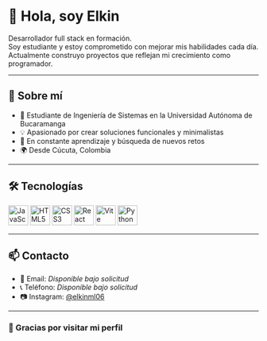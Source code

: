 <h1 align="left">👋 Hola, soy Elkin</h1>

<p align="left">
Desarrollador full stack en formación.<br>
Soy estudiante y estoy comprometido con mejorar mis habilidades cada día.<br>
Actualmente construyo proyectos que reflejan mi crecimiento como programador.
</p>

---

<h2 align="left">🧠 Sobre mí</h2>

- 🧩 Estudiante de Ingeniería de Sistemas en la Universidad Autónoma de Bucaramanga  
- 💡 Apasionado por crear soluciones funcionales y minimalistas  
- 🚀 En constante aprendizaje y búsqueda de nuevos retos  
- 🌍 Desde Cúcuta, Colombia

---

<h2 align="left">🛠️ Tecnologías</h2>

<p align="left">
  <img src="https://cdn.jsdelivr.net/gh/devicons/devicon/icons/javascript/javascript-original.svg" height="40" alt="JavaScript" />
  <img src="https://cdn.jsdelivr.net/gh/devicons/devicon/icons/html5/html5-original.svg" height="40" alt="HTML5" />
  <img src="https://cdn.jsdelivr.net/gh/devicons/devicon/icons/css3/css3-original.svg" height="40" alt="CSS3" />
  <img src="https://cdn.jsdelivr.net/gh/devicons/devicon/icons/react/react-original.svg" height="40" alt="React" />
  <img src="https://cdn.jsdelivr.net/gh/devicons/devicon/icons/vite/vite-original.svg" height="40" alt="Vite" />
  <img src="https://cdn.jsdelivr.net/gh/devicons/devicon/icons/python/python-original.svg" height="40" alt="Python" />
</p>

---

<h2 align="left">📫 Contacto</h2>

- 📧 Email: *Disponible bajo solicitud*  
- 📞 Teléfono: *Disponible bajo solicitud*  
- 📷 Instagram: [@elkinml06](https://www.instagram.com/elkinml06)

---

<h3 align="left">🙌 Gracias por visitar mi perfil</h3>
